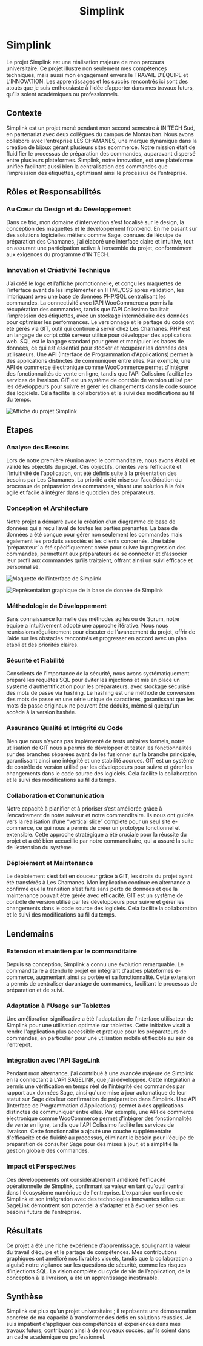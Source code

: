 ﻿---
layout: post
title:  "Simplink"
img: "/assets/images/projects/simplink.webp"
competences:
  - web_frontend
  - web_backend
  - web_api
---

# Simplink

<!-- BEGIN_EXCERPT -->
Le projet Simplink est une réalisation majeure de mon parcours universitaire. Ce projet illustre non seulement mes compétences techniques, mais aussi mon engagement envers le TRAVAIL D’ÉQUIPE et L’INNOVATION. Les apprentissages et les succès rencontrés ici sont des atouts que je suis enthousiaste à l’idée d’apporter dans mes travaux futurs, qu’ils soient académiques ou professionnels.
<!-- END_EXCERPT -->

## Contexte

Simplink est un projet mené pendant mon second semestre à IN’TECH Sud, en partenariat avec deux collègues du campus de Montauban. Nous avons collaboré avec l’entreprise LES CHAMANES, une marque dynamique dans la création de bijoux gérant plusieurs sites ecommerce. Notre mission était de fluidifier le processus de préparation des commandes, auparavant dispersé entre plusieurs plateformes. Simplink, notre innovation, est une plateforme unifiée facilitant aussi bien la centralisation des commandes que l’impression des étiquettes, optimisant ainsi le processus de l’entreprise.

## Rôles et Responsabilités

### Au Cœur du Design et du Développement

Dans ce trio, mon domaine d’intervention s’est focalisé sur le design, la conception des maquettes et le développement front-end. En me basant sur des solutions logicielles métiers comme Sage, connues de l’équipe de préparation des Chamanes, j’ai élaboré une interface claire et intuitive, tout en assurant une participation active à l’ensemble du projet, conformément aux exigences du programme d’IN’TECH.

### Innovation et Créativité Technique

J’ai créé le logo et l’affiche promotionnelle, et conçu les maquettes de l’interface avant de les implémenter en HTML/CSS après validation, les imbriquant avec une base de données PHP/SQL centralisant les commandes. La connectivité avec l’API WooCommerce a permis la récupération des commandes, tandis que l’API Colissimo facilitait l’impression des étiquettes, avec un stockage intermédiaire des données pour optimiser les performances. Le versionnage et le partage du code ont été gérés via GIT, outil qui continue à servir chez Les Chamanes. PHP est un langage de script côté serveur utilisé pour développer des applications web. SQL est le langage standard pour gérer et manipuler les bases de données, ce qui est essentiel pour stocker et récupérer les données des utilisateurs. Une API (Interface de Programmation d'Applications) permet à des applications distinctes de communiquer entre elles. Par exemple, une API de commerce électronique comme WooCommerce permet d'intégrer des fonctionnalités de vente en ligne, tandis que l'API Colissimo facilite les services de livraison. GIT est un système de contrôle de version utilisé par les développeurs pour suivre et gérer les changements dans le code source des logiciels. Cela facilite la collaboration et le suivi des modifications au fil du temps.

![Affiche du projet Simplink](\assets\images\projects\Illustrations\simplink_poster.png)

## Etapes

### Analyse des Besoins

Lors de notre première réunion avec le commanditaire, nous avons établi et validé les objectifs du projet. Ces objectifs, orientés vers l’efficacité et l’intuitivité de l’application, ont été définis suite à la présentation des besoins par Les Chamanes. La priorité a été mise sur l’accélération du processus de préparation des commandes, visant une solution à la fois agile et facile à intégrer dans le quotidien des préparateurs.

### Conception et Architecture

Notre projet a démarré avec la création d’un diagramme de base de données qui a reçu l’aval de toutes les parties prenantes. La base de données a été conçue pour gérer non seulement les commandes mais également les produits associés et les clients concernés. Une table ‘préparateur’ a été spécifiquement créée pour suivre la progression des commandes, permettant aux préparateurs de se connecter et d’associer leur profil aux commandes qu’ils traitaient, offrant ainsi un suivi efficace et personnalisé.

![Maquette de l'interface de Simplink](\assets\images\projects\Illustrations\simplink_mockup.png)

![Représentation graphique de la base de donnée de Simplink](\assets\images\projects\Illustrations\simplink_db.png)

### Méthodologie de Développement

Sans connaissance formelle des méthodes agiles ou de Scrum, notre équipe a intuitivement adopté une approche itérative. Nous nous réunissions régulièrement pour discuter de l’avancement du projet, offrir de l’aide sur les obstacles rencontrés et progresser en accord avec un plan établi et des priorités claires.

### Sécurité et Fiabilité

Conscients de l’importance de la sécurité, nous avons systématiquement préparé les requêtes SQL pour éviter les injections et mis en place un système d’authentification pour les préparateurs, avec stockage sécurisé des mots de passe via hashing. Le hashing est une méthode de conversion des mots de passe en une série unique de caractères, garantissant que les mots de passe originaux ne peuvent être déduits, même si quelqu'un accède à la version hashée.

### Assurance Qualité et Intégrité du Code

Bien que nous n’ayons pas implémenté de tests unitaires formels, notre utilisation de GIT nous a permis de développer et tester les fonctionnalités sur des branches séparées avant de les fusionner sur la branche principale, garantissant ainsi une intégrité et une stabilité accrues. GIT est un système de contrôle de version utilisé par les développeurs pour suivre et gérer les changements dans le code source des logiciels. Cela facilite la collaboration et le suivi des modifications au fil du temps.

### Collaboration et Communication

Notre capacité à planifier et à prioriser s’est améliorée grâce à l’encadrement de notre suiveur et notre commanditaire. Ils nous ont guidés vers la réalisation d’une “vertical slice” complète pour un seul site e-commerce, ce qui nous a permis de créer un prototype fonctionnel et extensible. Cette approche stratégique a été cruciale pour la réussite du projet et a été bien accueillie par notre commanditaire, qui a assuré la suite de l’extension du système.

### Déploiement et Maintenance

Le déploiement s’est fait en douceur grâce à GIT, les droits du projet ayant été transférés à Les Chamanes. Mon implication continue en alternance a confirmé que la transition s’est faite sans perte de données et que la maintenance pouvait être gérée avec efficacité. GIT est un système de contrôle de version utilisé par les développeurs pour suivre et gérer les changements dans le code source des logiciels. Cela facilite la collaboration et le suivi des modifications au fil du temps.

## Lendemains

### Extension et maintien par le commanditaire

Depuis sa conception, Simplink a connu une évolution remarquable. Le commanditaire a étendu le projet en intégrant d'autres plateformes e-commerce, augmentant ainsi sa portée et sa fonctionnalité. Cette extension a permis de centraliser davantage de commandes, facilitant le processus de préparation et de suivi.

### Adaptation à l'Usage sur Tablettes

Une amélioration significative a été l'adaptation de l'interface utilisateur de Simplink pour une utilisation optimale sur tablettes. Cette initiative visait à rendre l'application plus accessible et pratique pour les préparateurs de commandes, en particulier pour une utilisation mobile et flexible au sein de l'entrepôt.

### Intégration avec l'API SageLink

Pendant mon alternance, j'ai contribué à une avancée majeure de Simplink en la connectant à L'API SAGELINK, que j'ai développée. Cette intégration a permis une vérification en temps réel de l'intégrité des commandes par rapport aux données Sage, ainsi qu'une mise à jour automatique de leur statut sur Sage dès leur confirmation de préparation dans Simplink. Une API (Interface de Programmation d'Applications) permet à des applications distinctes de communiquer entre elles. Par exemple, une API de commerce électronique comme WooCommerce permet d'intégrer des fonctionnalités de vente en ligne, tandis que l'API Colissimo facilite les services de livraison. Cette fonctionnalité a ajouté une couche supplémentaire d'efficacité et de fluidité au processus, éliminant le besoin pour l'équipe de préparation de consulter Sage pour des mises à jour, et a simplifié la gestion globale des commandes.

### Impact et Perspectives

Ces développements ont considérablement amélioré l'efficacité opérationnelle de Simplink, confirmant sa valeur en tant qu'outil central dans l'écosystème numérique de l'entreprise. L'expansion continue de Simplink et son intégration avec des technologies innovantes telles que SageLink démontrent son potentiel à s'adapter et à évoluer selon les besoins futurs de l'entreprise.

## Résultats

Ce projet a été une riche expérience d’apprentissage, soulignant la valeur du travail d’équipe et le partage de compétences. Mes contributions graphiques ont amélioré nos livrables visuels, tandis que la collaboration a aiguisé notre vigilance sur les questions de sécurité, comme les risques d’injections SQL. La vision complète du cycle de vie de l’application, de la conception à la livraison, a été un apprentissage inestimable.

## Synthèse

Simplink est plus qu’un projet universitaire ; il représente une démonstration concrète de ma capacité à transformer des défis en solutions réussies. Je suis impatient d’appliquer ces compétences et expériences dans mes travaux futurs, contribuant ainsi à de nouveaux succès, qu’ils soient dans un cadre académique ou professionnel.